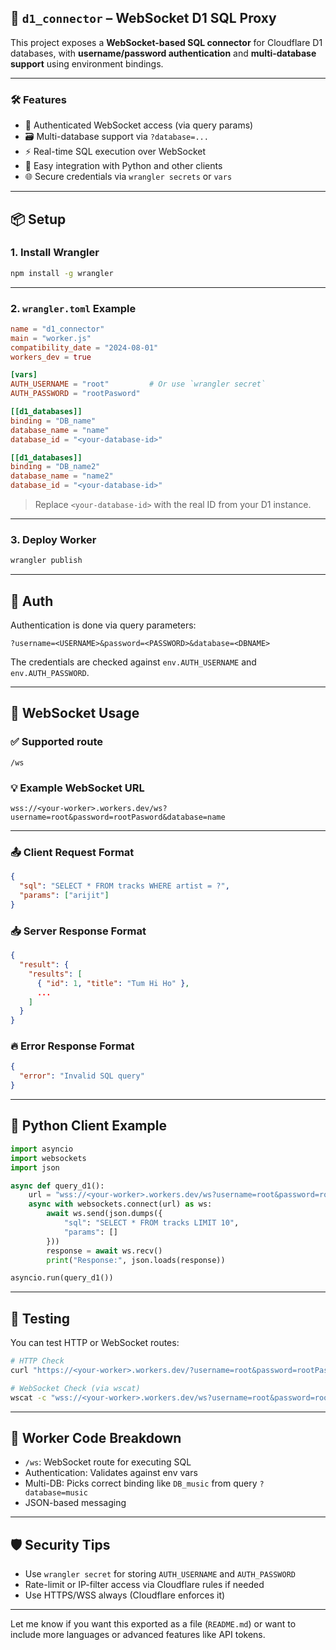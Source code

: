 ## 📄 `d1_connector` – WebSocket D1 SQL Proxy

This project exposes a **WebSocket-based SQL connector** for Cloudflare D1 databases, with **username/password authentication** and **multi-database support** using environment bindings.

---

### 🛠️ Features

* 🔐 Authenticated WebSocket access (via query params)
* 🗃️ Multi-database support via `?database=...`
* ⚡ Real-time SQL execution over WebSocket
* 🧱 Easy integration with Python and other clients
* 🌐 Secure credentials via `wrangler secrets` or `vars`

---

## 📦 Setup

### 1. **Install Wrangler**

```bash
npm install -g wrangler
```

---

### 2. **`wrangler.toml` Example**

```toml
name = "d1_connector"
main = "worker.js"
compatibility_date = "2024-08-01"
workers_dev = true

[vars]
AUTH_USERNAME = "root"         # Or use `wrangler secret`
AUTH_PASSWORD = "rootPasword"

[[d1_databases]]
binding = "DB_name"
database_name = "name"
database_id = "<your-database-id>"

[[d1_databases]]
binding = "DB_name2"
database_name = "name2"
database_id = "<your-database-id>"
```

> Replace `<your-database-id>` with the real ID from your D1 instance.

---

### 3. **Deploy Worker**

```bash
wrangler publish
```

---

## 🔐 Auth

Authentication is done via query parameters:

```
?username=<USERNAME>&password=<PASSWORD>&database=<DBNAME>
```

The credentials are checked against `env.AUTH_USERNAME` and `env.AUTH_PASSWORD`.

---

## 🔌 WebSocket Usage

### ✅ Supported route

```
/ws
```

### 💡 Example WebSocket URL

```
wss://<your-worker>.workers.dev/ws?username=root&password=rootPasword&database=name
```

---

### 📤 Client Request Format

```json
{
  "sql": "SELECT * FROM tracks WHERE artist = ?",
  "params": ["arijit"]
}
```

### 📥 Server Response Format

```json
{
  "result": {
    "results": [
      { "id": 1, "title": "Tum Hi Ho" },
      ...
    ]
  }
}
```

### 🔥 Error Response Format

```json
{
  "error": "Invalid SQL query" 
}
```

---

## 🐍 Python Client Example

```python
import asyncio
import websockets
import json

async def query_d1():
    url = "wss://<your-worker>.workers.dev/ws?username=root&password=rootPasword&database=name"
    async with websockets.connect(url) as ws:
        await ws.send(json.dumps({
            "sql": "SELECT * FROM tracks LIMIT 10",
            "params": []
        }))
        response = await ws.recv()
        print("Response:", json.loads(response))

asyncio.run(query_d1())
```

---

## 🧪 Testing

You can test HTTP or WebSocket routes:

```bash
# HTTP Check
curl "https://<your-worker>.workers.dev/?username=root&password=rootPasword&database=name"

# WebSocket Check (via wscat)
wscat -c "wss://<your-worker>.workers.dev/ws?username=root&password=rootPasword&database=name"
```

---

## 🧩 Worker Code Breakdown

* `/ws`: WebSocket route for executing SQL
* Authentication: Validates against env vars
* Multi-DB: Picks correct binding like `DB_music` from query `?database=music`
* JSON-based messaging

---

## 🛡️ Security Tips

* Use `wrangler secret` for storing `AUTH_USERNAME` and `AUTH_PASSWORD`
* Rate-limit or IP-filter access via Cloudflare rules if needed
* Use HTTPS/WSS always (Cloudflare enforces it)

---

Let me know if you want this exported as a file (`README.md`) or want to include more languages or advanced features like API tokens.
